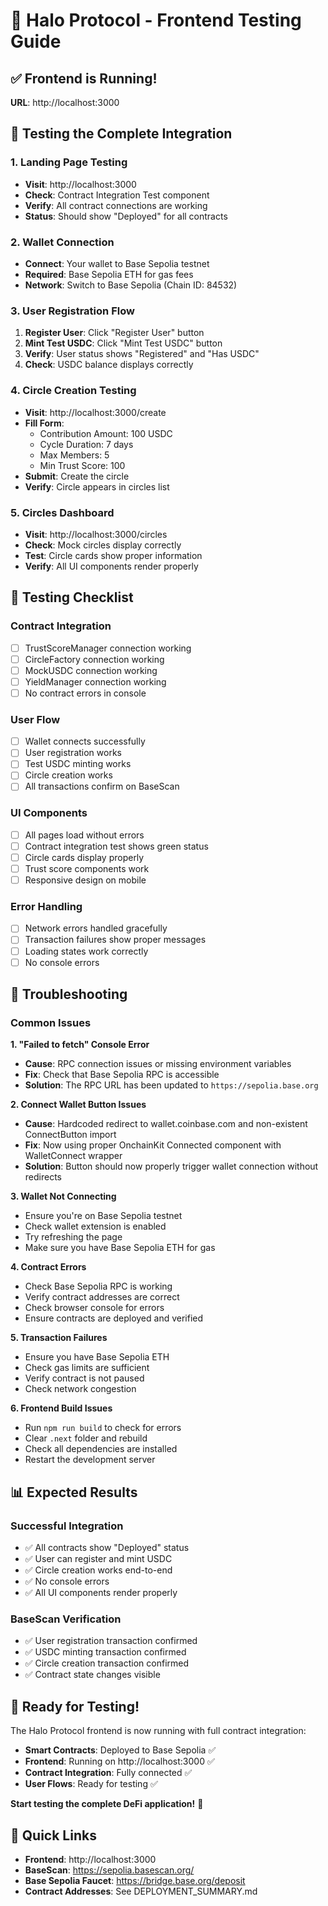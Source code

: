 # 🚀 Halo Protocol - Frontend Testing Guide

## ✅ **Frontend is Running!**

**URL**: http://localhost:3000

## 🧪 **Testing the Complete Integration**

### **1. Landing Page Testing**
- **Visit**: http://localhost:3000
- **Check**: Contract Integration Test component
- **Verify**: All contract connections are working
- **Status**: Should show "Deployed" for all contracts

### **2. Wallet Connection**
- **Connect**: Your wallet to Base Sepolia testnet
- **Required**: Base Sepolia ETH for gas fees
- **Network**: Switch to Base Sepolia (Chain ID: 84532)

### **3. User Registration Flow**
1. **Register User**: Click "Register User" button
2. **Mint Test USDC**: Click "Mint Test USDC" button  
3. **Verify**: User status shows "Registered" and "Has USDC"
4. **Check**: USDC balance displays correctly

### **4. Circle Creation Testing**
- **Visit**: http://localhost:3000/create
- **Fill Form**: 
  - Contribution Amount: 100 USDC
  - Cycle Duration: 7 days
  - Max Members: 5
  - Min Trust Score: 100
- **Submit**: Create the circle
- **Verify**: Circle appears in circles list

### **5. Circles Dashboard**
- **Visit**: http://localhost:3000/circles
- **Check**: Mock circles display correctly
- **Test**: Circle cards show proper information
- **Verify**: All UI components render properly

## 🔧 **Testing Checklist**

### **Contract Integration**
- [ ] TrustScoreManager connection working
- [ ] CircleFactory connection working  
- [ ] MockUSDC connection working
- [ ] YieldManager connection working
- [ ] No contract errors in console

### **User Flow**
- [ ] Wallet connects successfully
- [ ] User registration works
- [ ] Test USDC minting works
- [ ] Circle creation works
- [ ] All transactions confirm on BaseScan

### **UI Components**
- [ ] All pages load without errors
- [ ] Contract integration test shows green status
- [ ] Circle cards display properly
- [ ] Trust score components work
- [ ] Responsive design on mobile

### **Error Handling**
- [ ] Network errors handled gracefully
- [ ] Transaction failures show proper messages
- [ ] Loading states work correctly
- [ ] No console errors

## 🐛 **Troubleshooting**

### **Common Issues**

**1. "Failed to fetch" Console Error**
- **Cause**: RPC connection issues or missing environment variables
- **Fix**: Check that Base Sepolia RPC is accessible
- **Solution**: The RPC URL has been updated to `https://sepolia.base.org`

**2. Connect Wallet Button Issues**
- **Cause**: Hardcoded redirect to wallet.coinbase.com and non-existent ConnectButton import
- **Fix**: Now using proper OnchainKit Connected component with WalletConnect wrapper
- **Solution**: Button should now properly trigger wallet connection without redirects

**3. Wallet Not Connecting**
- Ensure you're on Base Sepolia testnet
- Check wallet extension is enabled
- Try refreshing the page
- Make sure you have Base Sepolia ETH for gas

**4. Contract Errors**
- Check Base Sepolia RPC is working
- Verify contract addresses are correct
- Check browser console for errors
- Ensure contracts are deployed and verified

**5. Transaction Failures**
- Ensure you have Base Sepolia ETH
- Check gas limits are sufficient
- Verify contract is not paused
- Check network congestion

**6. Frontend Build Issues**
- Run `npm run build` to check for errors
- Clear `.next` folder and rebuild
- Check all dependencies are installed
- Restart the development server

## 📊 **Expected Results**

### **Successful Integration**
- ✅ All contracts show "Deployed" status
- ✅ User can register and mint USDC
- ✅ Circle creation works end-to-end
- ✅ No console errors
- ✅ All UI components render properly

### **BaseScan Verification**
- ✅ User registration transaction confirmed
- ✅ USDC minting transaction confirmed  
- ✅ Circle creation transaction confirmed
- ✅ Contract state changes visible

## 🎉 **Ready for Testing!**

The Halo Protocol frontend is now running with full contract integration:

- **Smart Contracts**: Deployed to Base Sepolia ✅
- **Frontend**: Running on http://localhost:3000 ✅
- **Contract Integration**: Fully connected ✅
- **User Flows**: Ready for testing ✅

**Start testing the complete DeFi application!** 🚀

## 🔗 **Quick Links**

- **Frontend**: http://localhost:3000
- **BaseScan**: https://sepolia.basescan.org/
- **Base Sepolia Faucet**: https://bridge.base.org/deposit
- **Contract Addresses**: See DEPLOYMENT_SUMMARY.md
